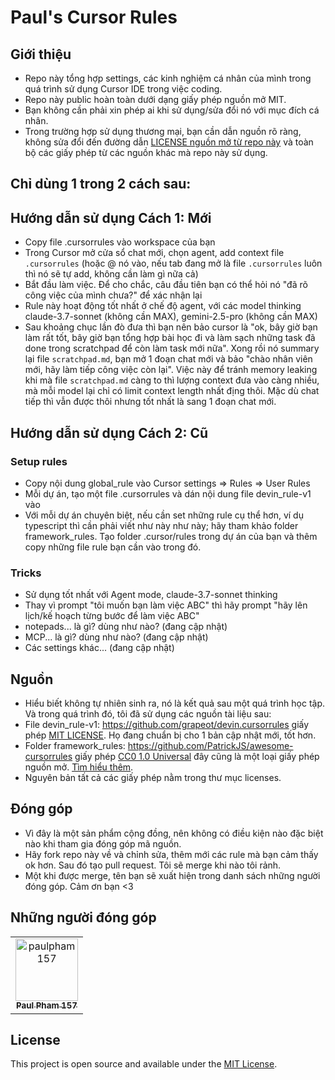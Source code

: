 # Paul's Cursor Rules

## Giới thiệu

- Repo này tổng hợp settings, các kinh nghiệm cá nhân của mình trong quá trình sử dụng Cursor IDE trong việc coding.
- Repo này public hoàn toàn dưới dạng giấy phép nguồn mở MIT.
- Bạn không cần phải xin phép ai khi sử dụng/sửa đổi nó với mục đích cá nhân.
- Trong trường hợp sử dụng thương mại, bạn cần dẫn nguồn rõ ràng, không sửa đổi đến đường dẫn <a href="https://github.com/paulpham157/paul-s-cursor-rules/blob/main/LICENSE">LICENSE nguồn mở từ repo này</a> và toàn bộ các giấy phép từ các nguồn khác mà repo này sử dụng.


## Chỉ dùng 1 trong 2 cách sau:
## Hướng dẫn sử dụng Cách 1: Mới
- Copy file .cursorrules vào workspace của bạn
- Trong Cursor mở cửa sổ chat mới, chọn agent, add context file `.cursorrules` (hoặc @ nó vào, nếu tab đang mở là file `.cursorrules` luôn thì nó sẽ tự add, không cần làm gì nữa cả)
- Bắt đầu làm việc. Để cho chắc, câu đầu tiên bạn có thể hỏi nó "đã rõ công việc của mình chưa?" để xác nhận lại
- Rule này hoạt động tốt nhất ở chế độ agent, với các model thinking claude-3.7-sonnet (không cần MAX), gemini-2.5-pro (không cần MAX)
- Sau khoảng chục lần đò đưa thì bạn nên bảo cursor là "ok, bây giờ bạn làm rất tốt, bây giờ bạn tổng hợp bài học đi và làm sạch những task đã done trong scratchpad để còn làm task mới nữa". Xong rồi nó summary lại file `scratchpad.md`, bạn mở 1 đoạn chat mới và bảo "chào nhân viên mới, hãy làm tiếp công việc còn lại". Việc này để tránh memory leaking khi mà file `scratchpad.md` càng to thì lượng context đưa vào càng nhiều, mà mỗi model lại chỉ có limit context length nhất địng thôi. Mặc dù chat tiếp thì vẫn được thôi nhưng tốt nhất là sang 1 đoạn chat mới.

## Hướng dẫn sử dụng Cách 2: Cũ

### Setup rules

- Copy nội dung global_rule vào Cursor settings => Rules => User Rules
- Mỗi dự án, tạo một file .cursorrules và dán nội dung file devin_rule-v1 vào
- Với mỗi dự án chuyên biệt, nếu cần set những rule cụ thể hơn, ví dụ typescript thì cần phải viết như này như này; hãy tham khảo folder framework_rules. Tạo folder .cursor/rules trong dự án của bạn và thêm copy những file rule bạn cần vào trong đó.

### Tricks

- Sử dụng tốt nhất với Agent mode, claude-3.7-sonnet thinking
- Thay vì prompt "tôi muốn bạn làm việc ABC" thì hãy prompt "hãy lên lịch/kế hoạch từng bước để làm việc ABC"
- notepads... là gì? dùng như nào? (đang cập nhật)
- MCP... là gì? dùng như nào? (đang cập nhật)
- Các settings khác... (đang cập nhật)

## Nguồn

- Hiểu biết không tự nhiên sinh ra, nó là kết quả sau một quá trình học tập. Và trong quá trình đó, tôi đã sử dụng các nguồn tài liệu sau:
- File devin_rule-v1: https://github.com/grapeot/devin.cursorrules giấy phép <a href="https://github.com/grapeot/devin.cursorrules/blob/master/LICENSE">MIT LICENSE</a>. Họ đang chuẩn bị cho 1 bản cập nhật mới, tốt hơn.
- Folder framework_rules: https://github.com/PatrickJS/awesome-cursorrules giấy phép <a href="https://github.com/PatrickJS/awesome-cursorrules/blob/main/LICENSE">CC0 1.0 Universal</a> đây cũng là một loại giấy phép nguồn mở. <a href="https://creativecommons.org/publicdomain/zero/1.0/">Tìm hiểu thêm</a>.
- Nguyên bản tất cả các giấy phép nằm trong thư mục licenses.

## Đóng góp

- Vì đây là một sản phẩm cộng đồng, nên không có điều kiện nào đặc biệt nào khi tham gia đóng góp mã nguồn.
- Hãy fork repo này về và chỉnh sửa, thêm mới các rule mà bạn cảm thấy ok hơn. Sau đó tạo pull request. Tôi sẽ merge khi nào tôi rảnh.
- Một khi được merge, tên bạn sẽ xuất hiện trong danh sách những người đóng góp. Cảm ơn bạn <3

## Những người đóng góp

<!-- readme: contributors -start -->
<table>
	<tbody>
		<tr>
            <td align="center">
                <a href="https://github.com/paulpham157">
                    <img src="https://avatars.githubusercontent.com/u/68021190?v=4" width="100;" alt="paulpham157"/>
                    <br />
                    <sub><b>Paul Pham 157</b></sub>
                </a>
            </td>
		</tr>
	<tbody>
</table>
<!-- readme: contributors -end -->

## License

This project is open source and available under the <a href="https://github.com/paulpham157/paul-s-cursor-rules/blob/main/LICENSE">MIT License</a>.
